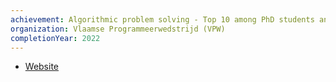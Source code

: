 ```yaml
---
achievement: Algorithmic problem solving - Top 10 among PhD students and professionals in the industry
organization: Vlaamse Programmeerwedstrijd (VPW)
completionYear: 2022
---
```


- [Website](https://www.vlaamseprogrammeerwedstrijd.be)
